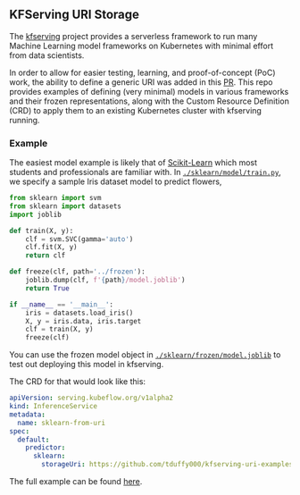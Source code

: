 ## KFServing URI Storage 
The [kfserving](https://github.com/kubeflow/kfserving) project provides a serverless framework to run many Machine Learning model frameworks on Kubernetes with minimal effort from data scientists. 

In order to allow for easier testing, learning, and proof-of-concept (PoC) work, the ability to define a generic URI was added in this [PR](https://github.com/kubeflow/kfserving/pull/979). This repo provides examples of defining (very minimal) models  in various frameworks and their frozen representations, along with the Custom Resource Definition (CRD) to apply them to an existing Kubernetes cluster with kfserving running.

### Example
The easiest model example is likely that of [Scikit-Learn](https://scikit-learn.org/stable/index.html) which most students and professionals are familiar with. In [`./sklearn/model/train.py`](./sklearn/model/train.py), we specify a sample Iris dataset model to predict flowers, 
```python
from sklearn import svm
from sklearn import datasets
import joblib

def train(X, y):
    clf = svm.SVC(gamma='auto')
    clf.fit(X, y)
    return clf

def freeze(clf, path='../frozen'):
    joblib.dump(clf, f'{path}/model.joblib')
    return True

if __name__ == '__main__':
    iris = datasets.load_iris()
    X, y = iris.data, iris.target
    clf = train(X, y)
    freeze(clf)
```

You can use the frozen model object in [`./sklearn/frozen/model.joblib`](`./sklearn/frozen/model.joblib`) to test out deploying this model in kfserving. 

The CRD for that would look like this:
```yaml
apiVersion: serving.kubeflow.org/v1alpha2
kind: InferenceService
metadata:
  name: sklearn-from-uri
spec:
  default:
    predictor:
      sklearn:
        storageUri: https://github.com/tduffy000/kfserving-uri-examples/blob/master/sklearn/frozen/model.joblib?raw=true
```
The full example can be found [here](https://github.com/kubeflow/kfserving/tree/master/docs/samples/uri).